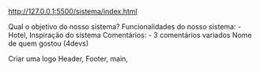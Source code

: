 http://127.0.0.1:5500/sistema/index.html


Qual o objetivo do nosso sistema?
Funcionalidades do nosso sistema:
    - Hotel, 
Inspiração do sistema
Comentários:
    - 3 comentários variados
        Nome de quem gostou (4devs)
    
Criar uma logo 
Header, Footer, main, 

